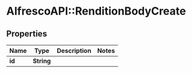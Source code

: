 # AlfrescoAPI::RenditionBodyCreate

## Properties
Name | Type | Description | Notes
------------ | ------------- | ------------- | -------------
**id** | **String** |  | 


